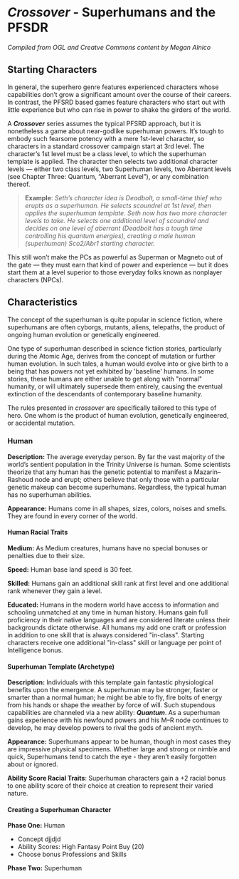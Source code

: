 # **_Crossover_** - Superhumans and the PFSDR

*Compiled from OGL and Creatve Commons content by Megan Alnico*

## Starting Characters

In general, the superhero genre features experienced characters whose capabilities don’t grow a significant amount over the course of their careers. In contrast, the PFSRD based games feature characters who start out with little experience but who can rise in power to shake the girders of the world.

A **_Crossover_** series assumes the typical PFSRD approach, but it is nonetheless a game about near-godlike superhuman powers. It’s tough to embody such fearsome potency with a mere 1st-level character, so characters in a standard crossover campaign start at 3rd level. The character’s 1st level must be a class level, to which the superhuman template is applied. The character then selects two additional character levels — either two class levels, two Superhuman levels, two Aberrant levels (see Chapter Three: Quantum, “Aberrant Level”), or any combination thereof.

> **Example**:  *Seth’s character idea is Deadbolt, a small-time thief who erupts as a superhuman. He selects scoundrel at 1st level, then applies the superhuman template. Seth now has two more character levels to take. He selects one additional level of scoundrel and decides on one level of aberrant (Deadbolt has a tough time controlling his quantum energies), creating a male human (superhuman) Sco2/Abr1 starting character.*

This still won’t make the PCs as powerful as Superman or Magneto out of the gate — they must earn that kind of power and experience — but it does start them at a level superior to those everyday folks known as nonplayer characters (NPCs).

## Characteristics
The concept of the superhuman is quite popular in science fiction, where superhumans are often cyborgs, mutants, aliens, telepaths, the product of ongoing human evolution or genetically engineered.

One type of superhuman described in science fiction stories, particularly during the Atomic Age, derives from the concept of mutation or further human evolution. In such tales, a human would evolve into or give birth to a being that has powers not yet exhibited by 'baseline' humans. In some stories, these humans are either unable to get along with "normal" humanity, or will ultimately supersede them entirely, causing the eventual extinction of the descendants of contemporary baseline humanity.

The rules presented in *crossover* are specifically tailored to this type of hero. One whom is the product of human evolution, genetically engineered, or accidental mutation.

### Human
**Description:**  The average everyday person. By far the vast majority of the world’s sentient population in the Trinity Universe is human. Some scientists theorize that any human has the genetic potential to manifest a Mazarin–Rashoud node and erupt; others believe that only those with a particular genetic makeup can become superhumans. Regardless, the typical human has no superhuman abilities.

**Appearance:** Humans come in all shapes, sizes, colors, noises and smells. They are found in every corner of the world.

#### Human Racial Traits

**Medium:** As Medium creatures, humans have no special bonuses or penalties due to their size.

**Speed:** Human base land speed is 30 feet.

**Skilled:** Humans gain an additional skill rank at first level and one additional rank whenever they gain a level.

**Educated:** Humans in the modern world have access to information and schooling unmatched at any time in human history. Humans gain full proficiency in their native languages and are considered literate unless their backgrounds dictate otherwise. All humans my add one craft or profession in addition to one skill that is always considered "in-class". Starting characters receive one additional "in-class" skill  or language per point of Intelligence bonus.

#### Superhuman Template (Archetype)
**Description:** Individuals with this template gain fantastic physiological benefits upon the emergence. A superhuman may be stronger, faster or smarter than a normal human; he might be able to fly, fire bolts of energy from his hands or shape the weather by force of will. Such stupendous capabilities are channeled via a new ability: ***Quantum***. As a superhuman gains experience with his newfound powers and his M–R node continues to develop, he may develop powers to rival the gods of ancient myth.

**Appearance:** Superhumans appear to be human, though in most cases they are impressive physical specimens. Whether large and strong or nimble and quick, Superhumans tend to catch the eye - they aren’t easily forgotten about or ignored.

**Ability Score Racial Traits**: Superhuman characters gain a +2 racial bonus to one ability score of their choice at creation to represent their varied nature.

#### Creating a Superhuman Character
**Phase One:** Human
 - Concept
   djjdjd
 - Ability Scores: High Fantasy Point Buy (20)
 - Choose bonus Professions and Skills


**Phase Two:** Superhuman
